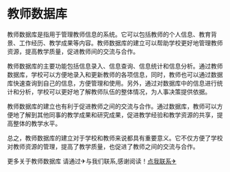 # 教师数据库

教师数据库是指用于管理教师信息的系统。它可以包括教师的个人信息、教育背景、工作经历、教学成果等内容。教师数据库的建立可以帮助学校更好地管理教师资源，提高教学质量，促进教师间的交流与合作。

教师数据库的主要功能包括信息录入、信息查询、信息统计和信息分析。通过教师数据库，学校可以方便地录入和更新教师的各项信息，同时，教师也可以通过数据库快速查询到自己的信息，方便管理和使用。另外，通过对数据库中的信息进行统计和分析，学校可以更好地了解教师队伍的整体情况，为人事决策提供依据。

教师数据库的建立也有利于促进教师之间的交流与合作。通过数据库，教师可以方便地了解到其他同事的教学成果和研究成果，促进教学经验和教学资源的共享，提高整体的教学水平。

总之，教师数据库的建立对于学校和教师来说都具有重要意义。它不仅方便了学校对教师资源的管理，提高了教学质量，也促进了教师之间的交流与合作。

更多关于教师数据库 请通过✈与我们联系,感谢阅读！[点我联系✈](https://u.G208.com)